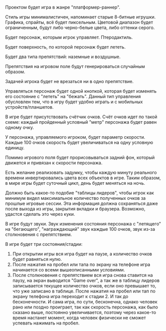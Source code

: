 Проектом будет игра в жанре "платформер-раннер".

Стиль игры минималистичен, напоминает старые 8-битные игрушки. Графика, спрайты, всё будет пиксельным. Цветовой диапазон будет ограниченным, будут либо черно-белые цвета, либо оттенки серого.

Будет персонаж, которым игрок управляет. Птеродактиль.

Будет поверхность, по которой персонаж будет лететь.

Будет два типа препятствий: наземные и воздушные.

Препятствия на игровом поле будут генерироваться случайным образом.

Задачей игрока будет не врезаться ни в одно препятствие.

Управляться персонаж будет одной кнопкой, которая будет изменять его состояние с "лететь" на "бежать". Данный тип управления обусловлен тем, что в игру будет удобно играть и с мобильных устройств/планшетов.

В игре будет присутствовать счётчик очков. Счёт очков идет по такой схеме: каждый пройденный условный "метр" персонажа будет равен одному очку.

У персонажа, управляемого игроком, будет параметр скорости. Каждые 100 очков скорость будет увеличиваться на одну условную единицу.

Помимо игрового поля будет прорисовываться задний фон, который движется и привязан к скорости персонажа.

Есть желание реализовать задумку, чтобы каждую минуту реального времени инвертировались цвета всех объектов в игре. Таким образом, в мире игры будет суточный цикл, день будет меняться на ночь.

Должно быть какое-то подобие "таблицы лидеров", чтобы игрок как минимум видел максимальное количество полученных очков за прошлые игровые сессии. Эта информация должна сохраняться даже после выхода из игры, закрытия вкладки и браузера. Возможно, удастся сделать это через куки.

В игре будут звуки. Звук изменения состояния персонажа с "летящего" на "бегающего", "награждающий" звук каждые 100 очков, звук из-за столкновения с препятствием.

В игре будет три состояния/стадии:
1. При открытии игры вся игра будет на паузе, а количество очков будет равняться нулю.
2. После нажатия на пробел или тапа по экрану на телефоне игра начинается со всеми вышеописанными условиями.
3. После столкновения с препятствием вся игра снова ставится на паузу, на экран выводится "Game over", а так же в таблицу лидеров записывается текущее количество очков, если оно превышает то, что уже записано в таблице. После нажатия на пробел или тап по экрану телефона игра переходит к стадии 2. И так до бесконечности. И сама игра, по сути, бесконечна, однако человек рано или поздно проиграет, так как скорость персонажа, как было сказано выше, постоянно увеличивается, поэтому через какое-то время настанет момент, когда человек физически не сможет успевать нажимать на пробел.